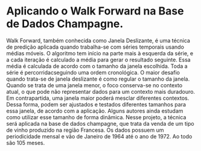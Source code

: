 # Aplicando o Walk Forward na Base de Dados Champagne.

Walk Forward, também conhecida como Janela Deslizante, é uma técnica de predição aplicada quando trabalha-se com séries temporais usando médias móveis. O algoritmo tem início na parte mais à esquerda da série, e a cada iteração é calculado a média para gerar o resultado seguinte. Essa média é calculada de acordo com o tamanho da janela escolhida. Toda a série é percorridacseguindo uma ordem cronológica. O maior desafio quando trata-se de janela deslizante é como regular o tamanho da janela. Quando se trata de uma janela menor, o foco conserva-se no contexto atual, o que pode não representar dados para um contexto mais duradouro. Em contrapartida, uma janela maior poderá mesclar diferentes contextos. Dessa forma, podem ser ajustados e testados diferentes tamanhos para essa janela, de acordo com a aplicação. Alguns autores ainda estudam como utilizar esse tamanho de forma dinâmica. Nesse projeto, a técnica será aplicada na base de dados champagne, que trata da venda de um tipo de vinho produzido na região Francesa. Os dados possuem um periodicidade mensal e vão de Janeiro de 1964 até o ano de 1972. Ao todo são 105 meses.
